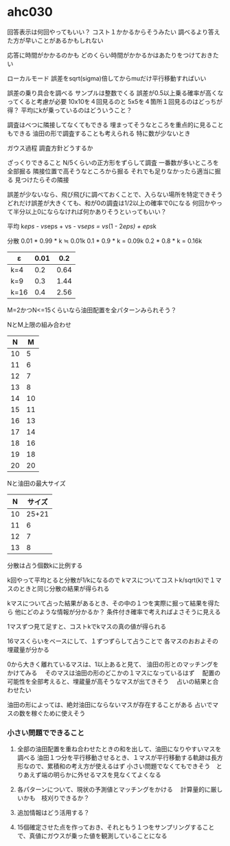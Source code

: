 # ahc030

回答表示は何回やってもいい？
コスト１かかるからそうみたい
調べるより答えた方が早いことがあるかもしれない

応答に時間がかかるのかも
どのくらい時間がかかるかはあたりをつけておきたい

ローカルモード
誤差をsqrt(sigma)倍してからmuだけ平行移動すればいい

誤差の乗り具合を調べる サンプルは整数でくる 誤差が0.5以上乗る確率が高くなってくると考慮が必要 10x10を４回見るのと
5x5を４箇所１回見るのはどっちが得？
平均にkが乗っているのはどういうこと？

調査はべつに隣接してなくてもできる
埋まってそうなところを重点的に見ることもできる
油田の形で調査することも考えられる 特に数が少ないとき

ガウス過程
調査方針どうするか

ざっくりできること
N/5くらいの正方形をずらして調査
一番数が多いところを全部掘る
隣接位置で高そうなところから掘る
それでも足りなかったら適当に掘る 見つけたらその隣接

誤差が少ないなら、飛び飛びに調べておくことで、入らない場所を特定できそう
どれだけ誤差が大きくても、和が0の調査は1/2以上の確率で0になる
何回かやって半分以上0にならなければ何かありそうといってもいい？

平均
k*eps - vs*eps + vs - vs*eps = vs*(1 - 2*eps) + eps*k

分散
0.01 * 0.99 * k ≒ 0.01k
0.1 * 0.9 * k = 0.09k
0.2 * 0.8 * k = 0.16k

| ε    | 0.01 | 0.2  |
|------|------|------|
| k=4  | 0.2  | 0.64 |
| k=9  | 0.3  | 1.44 |
| k=16 | 0.4  | 2.56 |

M=2かつN<=15くらいなら油田配置を全パターンみられそう？

NとM上限の組み合わせ

| N  | M  |
|----|----|
| 10 | 5  |
| 11 | 6  |
| 12 | 7  |
| 13 | 8  |
| 14 | 10 |
| 15 | 11 |
| 16 | 13 |
| 17 | 14 |
| 18 | 16 |
| 19 | 18 |
| 20 | 20 |

Nと油田の最大サイズ

| N  | サイズ   |
|----|-------|
| 10 | 25+21 |
| 11 | 6     | 
| 12 | 7     | 
| 13 | 8     | 


分散は占う個数kに比例する

k回やって平均とると分散が1/kになるので
kマスについてコストk/sqrt(k)で１マスのときと同じ分散の結果が得られる

kマスについて占った結果があるとき、その中の１つを実際に掘って結果を得たら
他にどのような情報が分かるか？
条件付き確率で考えればよさそうに見える

1マスずつ見て足すと、コストkでkマスの真の値が得られる

16マスくらいをベースにして、１ずつずらして占うことで
各マスのおおよその埋蔵量が分かる

0から大きく離れているマスは、1以上あると見て、
油田の形とのマッチングをかけてみる
　そのマスは油田の形のどこかの１マスになっているはず
　配置の可能性を全部考えると、埋蔵量が高そうなマスが出てきそう
　占いの結果と合わせたい

油田の形によっては、絶対油田にならないマスが存在することがある
占いでマスの数を稼ぐために使えそう

### 小さい問題でできること
1. 全部の油田配置を重ね合わせたときの和を出して、油田になりやすいマスを調べる
油田１つ分を平行移動させるとき、１マスが平行移動する軌跡は長方形なので、累積和の考え方が使えるはず
小さい問題でなくてもできそう　とりあえず端の明らかに外せるマスを見なくてよくなる

1. 各パターンについて、現状の予測値とマッチングをかける
　計算量的に厳しいかも　枝刈りできるか？

1. 追加情報はどう活用する？
2. 15個確定させた点を作っておき、それともう１つをサンプリングすることで、真値にガウスが乗った値を観測していることになる
